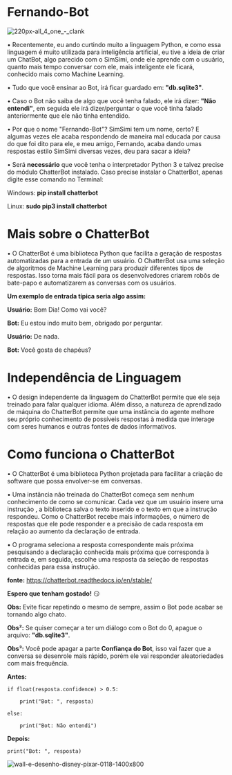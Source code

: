 # Fernando-Bot
![220px-all_4_one_-_clank](https://user-images.githubusercontent.com/37316637/45469594-84299200-b700-11e8-8e13-e4494ea17426.png)

• Recentemente, eu ando curtindo muito a linguagem Python, e como essa linguagem é muito utilizada para inteligência artificial, eu tive a ideia de criar um ChatBot, algo parecido com o SimSimi, onde ele aprende com o usuário, quanto mais tempo conversar com ele, mais inteligente ele ficará, conhecido mais como Machine Learning.

• Tudo que você ensinar ao Bot, irá ficar guardado em: **"db.sqlite3"**.

• Caso o Bot não saiba de algo que você tenha falado, ele irá dizer: **"Não entendi"**, em seguida ele irá dizer/perguntar o que você tinha falado anteriormente que ele não tinha entendido.

• Por que o nome "Fernando-Bot"? SimSimi tem um nome, certo? E algumas vezes ele acaba respondendo de maneira mal educada por causa do que foi dito para ele, e meu amigo, Fernando, acaba dando umas respostas estilo SimSimi diversas vezes, deu para sacar a ideia?

• Será **necessário** que você tenha o interpretador Python 3 e talvez precise do módulo ChatterBot instalado. Caso precise instalar o ChatterBot, apenas digite esse comando no Terminal:

Windows:
**pip install chatterbot**

Linux:
**sudo pip3 install chatterbot**

# Mais sobre o ChatterBot

• O ChatterBot é uma biblioteca Python que facilita a geração de respostas automatizadas para a entrada de um usuário. O ChatterBot usa uma seleção de algoritmos de Machine Learning para produzir diferentes tipos de respostas. Isso torna mais fácil para os desenvolvedores criarem robôs de bate-papo e automatizarem as conversas com os usuários.

**Um exemplo de entrada típica seria algo assim:**

**Usuário:** Bom Dia! Como vai você?

**Bot:** Eu estou indo muito bem, obrigado por perguntar.

**Usuário:** De nada.

**Bot:** Você gosta de chapéus?

# Independência de Linguagem

• O design independente da linguagem do ChatterBot permite que ele seja treinado para falar qualquer idioma. Além disso, a natureza de aprendizado de máquina do ChatterBot permite que uma instância do agente melhore seu próprio conhecimento de possíveis respostas à medida que interage com seres humanos e outras fontes de dados informativos.

# Como funciona o ChatterBot 

• O ChatterBot é uma biblioteca Python projetada para facilitar a criação de software que possa envolver-se em conversas.

• Uma instância não treinada do ChatterBot começa sem nenhum conhecimento de como se comunicar. Cada vez que um usuário insere uma instrução , a biblioteca salva o texto inserido e o texto em que a instrução respondeu. Como o ChatterBot recebe mais informações, o número de respostas que ele pode responder e a precisão de cada resposta em relação ao aumento da declaração de entrada.

• O programa seleciona a resposta correspondente mais próxima pesquisando a declaração conhecida mais próxima que corresponda à entrada e, em seguida, escolhe uma resposta da seleção de respostas conhecidas para essa instrução.

**fonte:** https://chatterbot.readthedocs.io/en/stable/

**Espero que tenham gostado!** 😏 

**Obs:** Evite ficar repetindo o mesmo de sempre, assim o Bot pode acabar se tornando algo chato.

**Obs²:** Se quiser começar a ter um diálogo com o Bot do 0, apague o arquivo: **"db.sqlite3"**.

**Obs³:** Você pode apagar a parte **Confiança do Bot**, isso vai fazer que a conversa se desenrole mais rápido, porém ele vai responder aleatoriedades com mais frequência.

**Antes:**
  
    if float(resposta.confidence) > 0.5:
    
        print("Bot: ", resposta)
        
    else:
    
        print("Bot: Não entendi")
        
        
**Depois:**
  
    print("Bot: ", resposta)
    
       

![wall-e-desenho-disney-pixar-0118-1400x800](https://user-images.githubusercontent.com/37316637/45469381-a7077680-b6ff-11e8-8a0e-1b4bc0c2bfbd.jpg)
